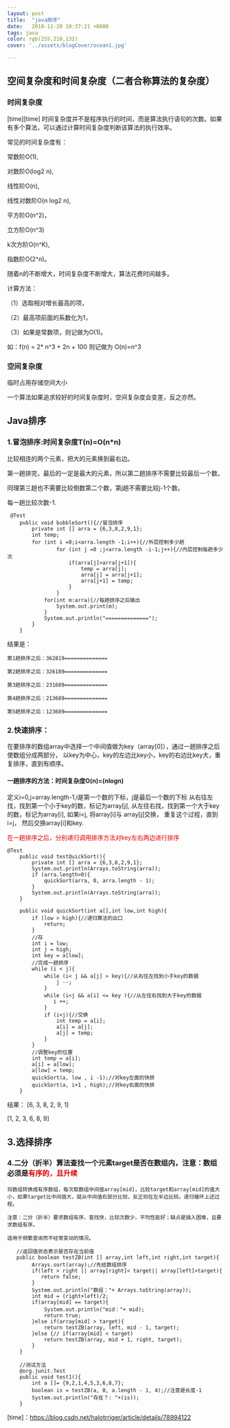 ```yaml
---
layout: post
title:  "java排序"
date:   2018-11-20 10:37:21 +0800
tags: java
color: rgb(255,210,132)
cover: '../assets/blogCover/ocean1.jpg'

---
```

## 空间复杂度和时间复杂度（二者合称算法的复杂度）

### 时间复杂度
[time][time]
时间复杂度并不是程序执行的时间，而是算法执行语句的次数。如果有多个算法，可以通过计算时间复杂度判断该算法的执行效率。

常见的时间复杂度有：

常数阶O(1),

对数阶O(log2 n),

线性阶O(n),

线性对数阶O(n log2 n),

平方阶O(n^2)，

立方阶O(n^3)

k次方阶O(n^K),

指数阶O(2^n)。

随着n的不断增大，时间复杂度不断增大，算法花费时间越多。

计算方法：

（1）选取相对增长最高的项，

（2）最高项前面的系数化为1，

（3）如果是常数项，则记做为O(1)。

如：f(n) = 2* n^3 + 2n + 100 则记做为 O(n)=n^3

### 空间复杂度

临时占用存储空间大小

一个算法如果追求较好的时间复杂度时，空间复杂度会变差，反之亦然。


## Java排序
### 1.冒泡排序:时间复杂度T(n)=O(n*n)
比较相连的两个元素，把大的元素换到最右边。

第一趟排完，最后的一定是最大的元素，所以第二趟排序不需要比较最后一个数。

同理第三趟也不需要比较倒数第二个数，第j趟不需要比较j-1个数。

每一趟比较次数-1.

```
 @Test
    public void bubbleSort(){//冒泡排序
        private int [] arra = {6,3,8,2,9,1};
        int temp;
        for (int i =0;i<arra.length -1;i++){//外层控制多少趟
                for (int j =0 ;j<arra.length -i-1;j++){//内层控制每趟多少次
                    if(arra[j]>arra[j+1]){
                        temp = arra[j];
                        arra[j] = arra[j+1];
                        arra[j+1] = temp;
                    }
                }
            for(int m:arra){//每趟排序之后输出
                System.out.print(m);
            }
            System.out.println("==============");
        }
    }
```
结果是：

    第1趟排序之后：362819==============

    第2趟排序之后：326189==============

    第3趟排序之后：231689==============

    第4趟排序之后：213689==============

    第5趟排序之后：123689==============


### 2.快速排序：
在要排序的数组array中选择一个中间值做为key（array[0]），通过一趟排序之后使数组分成两部分，
以key为中心，key的左边比key小，key的右边比key大，重复排序，直到有顺序。

#### 一趟排序的方法：时间复杂度O(n)=(nlogn)
定义i=0,j=array.length-1,i是第一个数的下标，j是最后一个数的下标
从右往左找，找到第一个小于key的数，标记为array[j],
从左往右找，找到第一个大于key的数，标记为array[i],
如果i<j, 将array[i]与 array[j]交换，
重复这个过程，直到i=j，
然后交换array[i]和key.

<font color="#dd0000">在一趟排序之后，分别递归调用排序方法对key左右两边进行排序</font><br />

```
@Test
    public void testQuickSort(){
        private int [] arra = {6,3,8,2,9,1};
        System.out.println(Arrays.toString(arra));
        if (arra.length>0){
            quickSort(arra, 0, arra.length - 1);
        }
        System.out.println(Arrays.toString(arra));
    }

    public void quickSort(int a[],int low,int high){
        if (low > high){//递归算法的出口
            return;
        }
        //存
        int i = low;
        int j = high;
        int key = a[low];
        //完成一趟排序
        while (i < j){
            while (i< j && a[j] > key){//从右往左找到小于key的数据
                j --;
            }
            while (i<j && a[i] <= key ){//从左往右找到大于key的数据
               i ++;
            }
            if (i<j){//交换
                int temp = a[i];
                a[i] = a[j];
                a[j] = temp;
            }
        }
        //调整key的位置
        int temp = a[i];
        a[i] = a[low];
        a[low] = temp;
        quickSort(a, low , i -1);//对key左面的快排
        quickSort(a, i+1 , high);//对key右面的快排
    }

```

结果：
[6, 3, 8, 2, 9, 1]

[1, 2, 3, 6, 8, 9]

## 3.选择排序


### 4.二分（折半）算法查找一个元素target是否在数组内，注意：数组必须是<font color="#dd0000" >有序的，且升续</font>

    将数组转换成有序数组，每次取数组中间值array[mid]，比较target和array[mid]的值大小，如果target比中间值大，就从中间值右部分比较，反正则在左半边比较。递归循环上述过程。

    注意：二分（折半）要求数组有序，查找快，比较次数少，平均性能好；缺点是插入困难，且要求数组有序。

    适用于频繁查询而不经常变动的情况。

```
   //返回值状态表示是否存在当前值
   public boolean testZB(int [] array,int left,int right,int target){
        Arrays.sort(array);//先给数组排序
        if(left > right || array[right]< target|| array[left]>target){
           return false;
        }
        System.out.println("数组："+ Arrays.toString(array));
        int mid = (right+left)/2;
        if(array[mid] == target){
            System.out.println("mid："+ mid);
            return true;
        }else if(array[mid] > target){
            return testZB(array, left, mid - 1, target);
        }else {// if(array[mid] < target)
            return testZB(array, mid + 1, right, target);
        }
    }

    //测试方法
    @org.junit.Test
    public void test1(){
        int a []= {9,2,1,4,5,3,6,8,7};
        boolean is = testZB(a, 0, a.length - 1, 4);//注意是长度-1
        System.out.println("存在？: "+(is));
    }

```










[time]：https://blog.csdn.net/halotrriger/article/details/78994122






